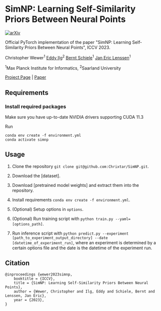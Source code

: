 # SimNP: Learning Self-Similarity Priors Between Neural Points

[![arXiv](https://img.shields.io/badge/arXiv-2309.03809-b31b1b.svg)](http://arxiv.org/abs/2309.03809)

Official PyTorch implementation of the paper "SimNP: Learning Self-Similarity Priors Between Neural Points", ICCV 2023.

Christopher Wewer<sup>1</sup>
[Eddy Ilg](https://cvmp.cs.uni-saarland.de/people/#eddy-ilg)<sup>2</sup>
[Bernt Schiele](https://www.mpi-inf.mpg.de/departments/computer-vision-and-machine-learning/people/bernt-schiele)<sup>1</sup>
[Jan Eric Lenssen](https://janericlenssen.github.io/)<sup>1</sup>

<sup>1</sup>Max Planck Institute for Informatics, <sup>2</sup>Saarland University


[Project Page](https://geometric-rl.mpi-inf.mpg.de/simnp/) | [Paper](http://arxiv.org/abs/2309.03809) <!-- | [Pretrained models](https://drive.google.com/drive/folders/1OAcwNPxBwaE8aY-0xrHreyP-EWmQYaYJ?usp=sharing) -->

## Requirements

### Install required packages

Make sure you have up-to-date NVIDIA drivers supporting CUDA 11.3

Run

```
conda env create -f environment.yml
conda activate simnp
```

## Usage

1. Clone the repository ```git clone git@github.com:Chrixtar/SimNP.git```.

2. Download the [dataset]<!--(link TBD)-->.

3. Download [pretrained model weights] <!--(link TBD)--> and extract them into the repository.

4. Install requirements ```conda env create -f environment.yml```.

5. (Optional) Setup options in ```options```.

6. (Optional) Run training script with ```python train.py --yaml=[options_path]```.

7. Run inference script with ```python predict.py --experiment [path_to_experiment_output_directory] --date [datetime_of_experiment_run]```, where an experiment is determined by a certain options file and the date is the datetime of the experiment run.

## Citation
```
@inproceedings {wewer2023simnp,
    booktitle = {ICCV},
    title = {SimNP: Learning Self-Similarity Priors Between Neural Points},
    author = {Wewer, Christopher and Ilg, Eddy and Schiele, Bernt and Lenssen, Jan Eric},
    year = {2023},
}
```